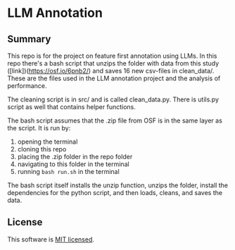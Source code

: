 # LLM Annotation

## Summary
This repo is for the project on feature first annotation using LLMs.
In this repo there's a bash script that unzips the folder with data from this study ([link])(https://osf.io/6pnb2/) 
and saves 16 new csv-files in clean_data/. These are the files used in the LLM annotation project
and the analysis of performance. 

The cleaning script is in src/ and is called clean_data.py. There is utils.py script as well that contains helper functions. 

The bash script assumes that the .zip file from OSF is in the same layer as the script. 
It is run by:
1. opening the terminal
2. cloning this repo 
3. placing the .zip folder in the repo folder
4. navigating to this folder in the terminal
5. running ```bash run.sh``` in the terminal 

The bash script itself installs the unzip function, unzips the folder, install the dependencies for the python script, and then loads, cleans, and saves the data. 

## License ##
This software is [MIT licensed](./LICENSE.txt).
